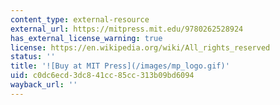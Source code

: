 ```yaml
---
content_type: external-resource
external_url: https://mitpress.mit.edu/9780262528924
has_external_license_warning: true
license: https://en.wikipedia.org/wiki/All_rights_reserved
status: ''
title: '![Buy at MIT Press](/images/mp_logo.gif)'
uid: c0dc6ecd-3dc8-41cc-85cc-313b09bd6094
wayback_url: ''
---
```

